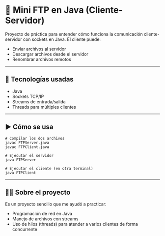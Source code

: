 # 📁 Mini FTP en Java (Cliente-Servidor)

Proyecto de práctica para entender cómo funciona la comunicación cliente-servidor con sockets en Java. El cliente puede:

- Enviar archivos al servidor  
- Descargar archivos desde el servidor  
- Renombrar archivos remotos  

---

## 🔧 Tecnologías usadas

- Java  
- Sockets TCP/IP  
- Streams de entrada/salida  
- Threads para múltiples clientes  

---

## ▶️ Cómo se usa

    # Compilar los dos archivos
    javac FTPServer.java
    javac FTPClient.java

    # Ejecutar el servidor
    java FTPServer

    # Ejecutar el cliente (en otra terminal)
    java FTPClient

---

## 🧑‍💻 Sobre el proyecto

Es un proyecto sencillo que me ayudó a practicar:

- Programación de red en Java  
- Manejo de archivos con streams  
- Uso de hilos (threads) para atender a varios clientes de forma concurrente  
